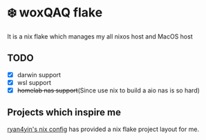 # :snowflake: woxQAQ flake

It is a nix flake which manages my all nixos host and MacOS host

## TODO

- [x] darwin support
- [x] wsl support
- [x] ~~homelab nas support~~(Since use nix to build a aio nas is so hard)

## Projects which inspire me

[ryan4yin's nix config](https://github.com/ryan4yin/nix-config) has provided a nix flake project layout for me.
